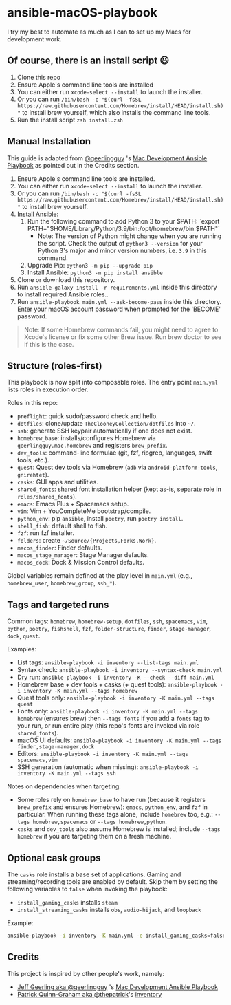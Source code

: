 # ansible-macOS-playbook

I try my best to automate as much as I can to set up my Macs for development work.

## Of course, there is an install script 😃️️

1. Clone this repo
2. Ensure Apple's command line tools are installed
  1. You can either run `xcode-select --install` to launch the installer.
  2. Or you can run `/bin/bash -c "$(curl -fsSL https://raw.githubusercontent.com/Homebrew/install/HEAD/install.sh)"` to install brew yourself, which also installs the command line tools.
3. Run the install script `zsh install.zsh`

## Manual Installation

This guide is adapted from [@geerlingguy](https://github.com/geerlingguy) 's [Mac Development Ansible Playbook](https://github.com/geerlingguy/mac-dev-playbook) as pointed out in the Credits section.

1. Ensure Apple's command line tools are installed.
  1. You can either run `xcode-select --install` to launch the installer.
  2. Or you can run `/bin/bash -c "$(curl -fsSL https://raw.githubusercontent.com/Homebrew/install/HEAD/install.sh)"` to install brew yourself.
2. [Install Ansible](https://docs.ansible.com/ansible/latest/installation_guide/index.html):
    1. Run the following command to add Python 3 to your $PATH: `export PATH="$HOME/Library/Python/3.9/bin:/opt/homebrew/bin:$PATH"`
        * Note: The version of Python might change when you are running the script. Check the output of `python3 --version` for your Python 3's major and minor version numbers, i.e. `3.9` in this command.
    2. Upgrade Pip: `python3 -m pip --upgrade pip`
    3. Install Ansible: `python3 -m pip install ansible`
3. Clone or download this repository.
4. Run `ansible-galaxy install -r requirements.yml` inside this directory to install required Ansible roles..
5. Run `ansible-playbook main.yml --ask-become-pass` inside this directory. Enter your macOS account password when prompted for the 'BECOME' password.

> Note: If some Homebrew commands fail, you might need to agree to Xcode's license or fix some other Brew issue. Run brew doctor to see if this is the case.

## Structure (roles-first)

This playbook is now split into composable roles. The entry point `main.yml` lists roles in execution order.

Roles in this repo:

- `preflight`: quick sudo/password check and hello.
- `dotfiles`: clone/update `TheClooneyCollection/dotfiles` into `~/`.
- `ssh`: generate SSH keypair automatically if one does not exist.
- `homebrew_base`: installs/configures Homebrew via `geerlingguy.mac.homebrew` and registers `brew_prefix`.
- `dev_tools`: command-line formulae (git, fzf, ripgrep, languages, swift tools, etc.).
- `quest`: Quest dev tools via Homebrew (`adb` via `android-platform-tools`, `gnirehtet`).
- `casks`: GUI apps and utilities.
- `shared_fonts`: shared font installation helper (kept as-is, separate role in `roles/shared_fonts`).
- `emacs`: Emacs Plus + Spacemacs setup.
- `vim`: Vim + YouCompleteMe bootstrap/compile.
- `python_env`: pip `ansible`, install `poetry`, run `poetry install`.
- `shell_fish`: default shell to fish.
- `fzf`: run fzf installer.
- `folders`: create `~/Source/{Projects,Forks,Work}`.
- `macos_finder`: Finder defaults.
- `macos_stage_manager`: Stage Manager defaults.
- `macos_dock`: Dock & Mission Control defaults.

Global variables remain defined at the play level in `main.yml` (e.g., `homebrew_user`, `homebrew_group`, `ssh_*`).

## Tags and targeted runs

Common tags: `homebrew`, `homebrew-setup`, `dotfiles`, `ssh`, `spacemacs`, `vim`, `python`, `poetry`, `fishshell`, `fzf`, `folder-structure`, `finder`, `stage-manager`, `dock`, `quest`.

Examples:

- List tags: `ansible-playbook -i inventory --list-tags main.yml`
- Syntax check: `ansible-playbook -i inventory --syntax-check main.yml`
- Dry run: `ansible-playbook -i inventory -K --check --diff main.yml`
- Homebrew base + dev tools + casks (+ quest tools): `ansible-playbook -i inventory -K main.yml --tags homebrew`
- Quest tools only: `ansible-playbook -i inventory -K main.yml --tags quest`
- Fonts only: `ansible-playbook -i inventory -K main.yml --tags homebrew` (ensures brew) then `--tags fonts` if you add a `fonts` tag to your run, or run entire play (this repo's fonts are invoked via role `shared_fonts`).
- macOS UI defaults: `ansible-playbook -i inventory -K main.yml --tags finder,stage-manager,dock`
- Editors: `ansible-playbook -i inventory -K main.yml --tags spacemacs,vim`
- SSH generation (automatic when missing): `ansible-playbook -i inventory -K main.yml --tags ssh`

Notes on dependencies when targeting:

- Some roles rely on `homebrew_base` to have run (because it registers `brew_prefix` and ensures Homebrew): `emacs`, `python_env`, and `fzf` in particular. When running these tags alone, include `homebrew` too, e.g.: `--tags homebrew,spacemacs` or `--tags homebrew,python`.
- `casks` and `dev_tools` also assume Homebrew is installed; include `--tags homebrew` if you are targeting them on a fresh machine.
 
## Optional cask groups

The `casks` role installs a base set of applications. Gaming and streaming/recording tools are enabled by default.
Skip them by setting the following variables to `false` when invoking the playbook:

- `install_gaming_casks` installs `steam`
- `install_streaming_casks` installs `obs`, `audio-hijack`, and `loopback`

Example:

```bash
ansible-playbook -i inventory -K main.yml -e install_gaming_casks=false -e install_streaming_casks=false
```

## Credits

This project is inspired by other people's work, namely:

- [Jeff Geerling aka @geerlingguy](https://github.com/geerlingguy) 's [Mac Development Ansible Playbook](https://github.com/geerlingguy/mac-dev-playbook)
- [Patrick Quinn-Graham aka @thepatrick](https://github.com/thepatrick)'s [inventory](https://github.com/thepatrick/inventory)
